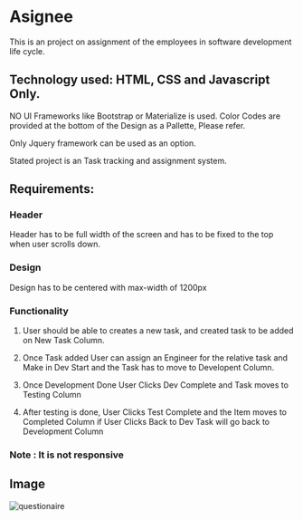 # Asignee

This is an project on assignment of the employees in software development life cycle.

## Technology used: HTML, CSS and Javascript Only. 

NO UI Frameworks like Bootstrap or Materialize is used.
Color Codes are provided at the bottom of the Design as a Pallette, Please refer.

Only Jquery framework can be used as an option.

Stated project is an Task tracking and assignment system.

## Requirements:

### Header

   Header has to be full width of the screen and has to be fixed to the top when user scrolls down.

### Design

   Design has to be centered with max-width of 1200px

### Functionality

   1. User should be able to creates  a new task, and created task to be added on New Task Column.
   
   2. Once Task added User can assign an Engineer for the relative task and Make in Dev Start and the Task has to move to Developent Column.
   
   3. Once Development Done User Clicks Dev Complete and Task moves to Testing Column 
   
   4. After testing is done, User Clicks Test Complete and the Item moves to Completed  Column if User Clicks Back to Dev  Task will go back to Development Column
   
### Note : It is not responsive

## Image

![questionaire](https://cloud.githubusercontent.com/assets/18566842/26518583/9406b022-42d0-11e7-9dc7-c56a51db51a8.jpg)
